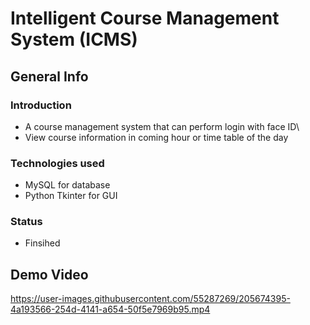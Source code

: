# Intelligent Course Management System (ICMS)
## General Info
### Introduction
* A course management system that can perform login with face ID\
* View course information in coming hour or time table of the day
### Technologies used
* MySQL for database
* Python Tkinter for GUI
### Status
* Finsihed
## Demo Video

https://user-images.githubusercontent.com/55287269/205674395-4a193566-254d-4141-a654-50f5e7969b95.mp4


